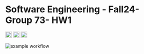 # Software Engineering - Fall24- Group 73- HW1
<img alt="Python Badge" src="https://img.shields.io/badge/Python-3776AB?style=for-the-badge&logo=python&logoColor=white" style="height:20px;"> <img alt="License Badge" src="https://img.shields.io/github/license/SE-Ultra/SE-HW1" style="height:20px;"> <img alt="License Badge" src="https://img.shields.io/badge/Linux-FCC624?style=for-the-badge&logo=linux&logoColor=black" style="height:20px;">

![example workflow](https://github.com/github/docs/actions/workflows/actions.yml/badge.svg)